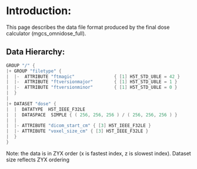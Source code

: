 # Introduction:
This page describes the data file format produced by the final dose calculator (mgcs_omnidose_full).

## Data Hierarchy:
```c++
GROUP "/" {
|+ GROUP "filetype" {
|  |-  ATTRIBUTE "ftmagic"               { [1] H5T_STD_U8LE = 42 }
|  |-  ATTRIBUTE "ftversionmajor"        { [1] H5T_STD_U8LE = 1 }
|  |-  ATTRIBUTE "ftversionminor"        { [1] H5T_STD_U8LE = 0 }
|  }
| 
|+ DATASET "dose" {
|  |  DATATYPE  H5T_IEEE_F32LE
|  |  DATASPACE  SIMPLE { ( 256, 256, 256 ) / ( 256, 256, 256 ) }
|  |
|  |- ATTRIBUTE "dicom_start_cm" { [3] H5T_IEEE_F32LE }
|  |- ATTRIBUTE "voxel_size_cm" { [3] H5T_IEEE_F32LE }
|  }
}
```
 Note: the data is in ZYX order (x is fastest index, z is slowest index). Dataset size reflects ZYX ordering
